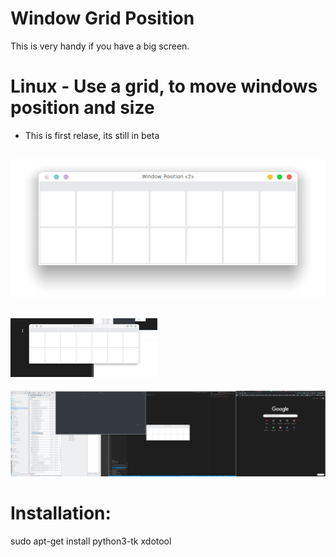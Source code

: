 # Window Grid Position
This is very handy if you have a big screen.

# Linux - Use a grid, to move windows position and size


- This is first relase, its still in beta

![](readme_screenshot.png)
---
![](readme_demo2.gif)
---
![](readme_demo.gif)


# Installation:
sudo apt-get install python3-tk xdotool
